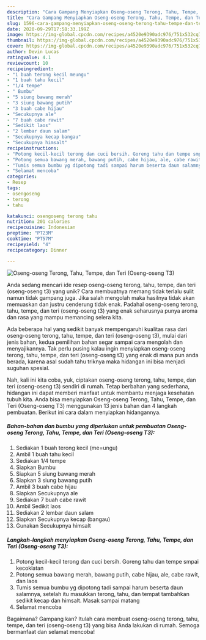```yaml
---
description: "Cara Gampang Menyiapkan Oseng-oseng Terong, Tahu, Tempe, dan Teri (Oseng-oseng T3), Sempurna"
title: "Cara Gampang Menyiapkan Oseng-oseng Terong, Tahu, Tempe, dan Teri (Oseng-oseng T3), Sempurna"
slug: 1596-cara-gampang-menyiapkan-oseng-oseng-terong-tahu-tempe-dan-teri-oseng-oseng-t3-sempurna
date: 2020-09-29T17:58:33.199Z
image: https://img-global.cpcdn.com/recipes/a4520e9390adc976/751x532cq70/oseng-oseng-terong-tahu-tempe-dan-teri-oseng-oseng-t3-foto-resep-utama.jpg
thumbnail: https://img-global.cpcdn.com/recipes/a4520e9390adc976/751x532cq70/oseng-oseng-terong-tahu-tempe-dan-teri-oseng-oseng-t3-foto-resep-utama.jpg
cover: https://img-global.cpcdn.com/recipes/a4520e9390adc976/751x532cq70/oseng-oseng-terong-tahu-tempe-dan-teri-oseng-oseng-t3-foto-resep-utama.jpg
author: Devin Lucas
ratingvalue: 4.1
reviewcount: 10
recipeingredient:
- "1 buah terong kecil meungu"
- "1 buah tahu kecil"
- "1/4 tempe"
- " Bumbu"
- "5 siung bawang merah"
- "3 siung bawang putih"
- "3 buah cabe hijau"
- "Secukupnya ale"
- "7 buah cabe rawit"
- "Sedikit laos"
- "2 lembar daun salam"
- "Secukupnya kecap bangau"
- "Secukupnya himsalt"
recipeinstructions:
- "Potong kecil-kecil terong dan cuci bersih. Goreng tahu dan tempe smpai kecoklatan"
- "Potong semua bawang merah, bawang putih, cabe hijau, ale, cabe rawit, dan laos"
- "Tumis semua bumbu yg dipotong tadi sampai harum beserta daun salamnya, setelah itu masukkan terong, tahu, dan tempat tambahkan sedikit kecap dan himsalt. Masak sampai matang"
- "Selamat mencoba"
categories:
- Resep
tags:
- osengoseng
- terong
- tahu

katakunci: osengoseng terong tahu 
nutrition: 201 calories
recipecuisine: Indonesian
preptime: "PT23M"
cooktime: "PT57M"
recipeyield: "4"
recipecategory: Dinner

---
```



![Oseng-oseng Terong, Tahu, Tempe, dan Teri (Oseng-oseng T3)](https://img-global.cpcdn.com/recipes/a4520e9390adc976/751x532cq70/oseng-oseng-terong-tahu-tempe-dan-teri-oseng-oseng-t3-foto-resep-utama.jpg)

Anda sedang mencari ide resep oseng-oseng terong, tahu, tempe, dan teri (oseng-oseng t3) yang unik? Cara membuatnya memang tidak terlalu sulit namun tidak gampang juga. Jika salah mengolah maka hasilnya tidak akan memuaskan dan justru cenderung tidak enak. Padahal oseng-oseng terong, tahu, tempe, dan teri (oseng-oseng t3) yang enak seharusnya punya aroma dan rasa yang mampu memancing selera kita.



Ada beberapa hal yang sedikit banyak mempengaruhi kualitas rasa dari oseng-oseng terong, tahu, tempe, dan teri (oseng-oseng t3), mulai dari jenis bahan, kedua pemilihan bahan segar sampai cara mengolah dan menyajikannya. Tak perlu pusing kalau ingin menyiapkan oseng-oseng terong, tahu, tempe, dan teri (oseng-oseng t3) yang enak di mana pun anda berada, karena asal sudah tahu triknya maka hidangan ini bisa menjadi suguhan spesial.


Nah, kali ini kita coba, yuk, ciptakan oseng-oseng terong, tahu, tempe, dan teri (oseng-oseng t3) sendiri di rumah. Tetap berbahan yang sederhana, hidangan ini dapat memberi manfaat untuk membantu menjaga kesehatan tubuh kita. Anda bisa menyiapkan Oseng-oseng Terong, Tahu, Tempe, dan Teri (Oseng-oseng T3) menggunakan 13 jenis bahan dan 4 langkah pembuatan. Berikut ini cara dalam menyiapkan hidangannya.

<!--inarticleads1-->

##### Bahan-bahan dan bumbu yang diperlukan untuk pembuatan Oseng-oseng Terong, Tahu, Tempe, dan Teri (Oseng-oseng T3):

1. Sediakan 1 buah terong kecil (me=ungu)
1. Ambil 1 buah tahu kecil
1. Sediakan 1/4 tempe
1. Siapkan  Bumbu
1. Siapkan 5 siung bawang merah
1. Siapkan 3 siung bawang putih
1. Ambil 3 buah cabe hijau
1. Siapkan Secukupnya ale
1. Sediakan 7 buah cabe rawit
1. Ambil Sedikit laos
1. Sediakan 2 lembar daun salam
1. Siapkan Secukupnya kecap (bangau)
1. Gunakan Secukupnya himsalt




<!--inarticleads2-->

##### Langkah-langkah menyiapkan Oseng-oseng Terong, Tahu, Tempe, dan Teri (Oseng-oseng T3):

1. Potong kecil-kecil terong dan cuci bersih. Goreng tahu dan tempe smpai kecoklatan
1. Potong semua bawang merah, bawang putih, cabe hijau, ale, cabe rawit, dan laos
1. Tumis semua bumbu yg dipotong tadi sampai harum beserta daun salamnya, setelah itu masukkan terong, tahu, dan tempat tambahkan sedikit kecap dan himsalt. Masak sampai matang
1. Selamat mencoba




Bagaimana? Gampang kan? Itulah cara membuat oseng-oseng terong, tahu, tempe, dan teri (oseng-oseng t3) yang bisa Anda lakukan di rumah. Semoga bermanfaat dan selamat mencoba!
